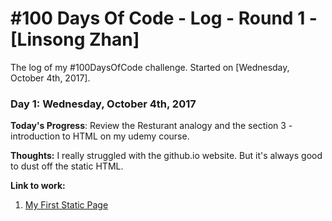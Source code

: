 # #100 Days Of Code - Log - Round 1 - [Linsong Zhan]

The log of my #100DaysOfCode challenge. Started on [Wednesday, October 4th, 2017].

### Day 1: Wednesday, October 4th, 2017

**Today's Progress**: Review the Resturant analogy and the section 3 - introduction to HTML on my udemy course.

**Thoughts:** I really struggled with the github.io website. But it's always good to dust off the static HTML.

**Link to work:** 
1. [My First Static Page](https://codepen.io/linsong/pen/JJXrpp)


